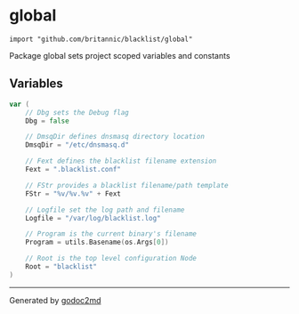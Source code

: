 
# global
    import "github.com/britannic/blacklist/global"

Package global sets project scoped variables and constants





## Variables
``` go
var (
    // Dbg sets the Debug flag
    Dbg = false

    // DmsqDir defines dnsmasq directory location
    DmsqDir = "/etc/dnsmasq.d"

    // Fext defines the blacklist filename extension
    Fext = ".blacklist.conf"

    // FStr provides a blacklist filename/path template
    FStr = "%v/%v.%v" + Fext

    // Logfile set the log path and filename
    Logfile = "/var/log/blacklist.log"

    // Program is the current binary's filename
    Program = utils.Basename(os.Args[0])

    // Root is the top level configuration Node
    Root = "blacklist"
)
```








- - -
Generated by [godoc2md](http://godoc.org/github.com/davecheney/godoc2md)